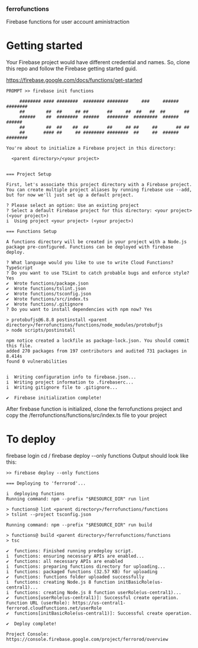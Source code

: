 ### ferrofunctions
Firebase functions for user account aministraction

# Getting started

Your Firebase project would have different credential and names.  So, clone this repo and follow the Firebase getting started guid.

https://firebase.google.com/docs/functions/get-started

```
PROMPT >> firebase init functions

     ######## #### ########  ######## ########     ###     ######  ########
     ##        ##  ##     ## ##       ##     ##  ##   ##  ##       ##
     ######    ##  ########  ######   ########  #########  ######  ######
     ##        ##  ##    ##  ##       ##     ## ##     ##       ## ##
     ##       #### ##     ## ######## ########  ##     ##  ######  ########

You're about to initialize a Firebase project in this directory:

  <parent directory>/<your project>


=== Project Setup

First, let's associate this project directory with a Firebase project.
You can create multiple project aliases by running firebase use --add, 
but for now we'll just set up a default project.

? Please select an option: Use an existing project
? Select a default Firebase project for this directory: <your project> (<your project>)
i  Using project <your project> (<your project>)

=== Functions Setup

A functions directory will be created in your project with a Node.js
package pre-configured. Functions can be deployed with firebase deploy.

? What language would you like to use to write Cloud Functions? TypeScript
? Do you want to use TSLint to catch probable bugs and enforce style? Yes
✔  Wrote functions/package.json
✔  Wrote functions/tslint.json
✔  Wrote functions/tsconfig.json
✔  Wrote functions/src/index.ts
✔  Wrote functions/.gitignore
? Do you want to install dependencies with npm now? Yes

> protobufjs@6.8.8 postinstall <parent directory>/ferrofunctions/functions/node_modules/protobufjs
> node scripts/postinstall

npm notice created a lockfile as package-lock.json. You should commit this file.
added 270 packages from 197 contributors and audited 731 packages in 8.414s
found 0 vulnerabilities


i  Writing configuration info to firebase.json...
i  Writing project information to .firebaserc...
i  Writing gitignore file to .gitignore...

✔  Firebase initialization complete!
```

After firebase function is initialized, clone the ferrofunctions project and copy the /ferrofunctions/functions/src/index.ts file to your project

# To deploy
firebase login
cd <parent directory>/<project root directory>
firebase deploy --only functions
Output should look like this:
```
>> firebase deploy --only functions

=== Deploying to 'ferrorod'...

i  deploying functions
Running command: npm --prefix "$RESOURCE_DIR" run lint

> functions@ lint <parent directory>/ferrofunctions/functions
> tslint --project tsconfig.json

Running command: npm --prefix "$RESOURCE_DIR" run build

> functions@ build <parent directory>/ferrofunctions/functions
> tsc

✔  functions: Finished running predeploy script.
i  functions: ensuring necessary APIs are enabled...
✔  functions: all necessary APIs are enabled
i  functions: preparing functions directory for uploading...
i  functions: packaged functions (32.57 KB) for uploading
✔  functions: functions folder uploaded successfully
i  functions: creating Node.js 8 function initBasicRole(us-central1)...
i  functions: creating Node.js 8 function userRole(us-central1)...
✔  functions[userRole(us-central1)]: Successful create operation. 
Function URL (userRole): https://us-central1-ferrorod.cloudfunctions.net/userRole
✔  functions[initBasicRole(us-central1)]: Successful create operation. 

✔  Deploy complete!

Project Console: https://console.firebase.google.com/project/ferrorod/overview
```
